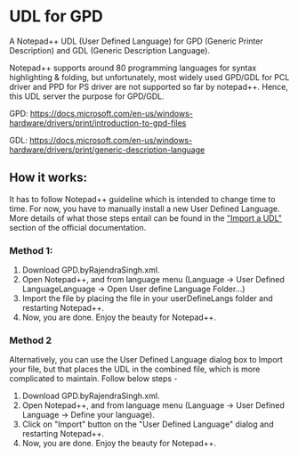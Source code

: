 # UDL for GPD
A Notepad++ UDL (User Defined Language) for GPD (Generic Printer Description) and GDL (Generic Description Language).

Notepad++ supports around 80 programming languages for syntax highlighting & folding, but unfortunately, most widely used GPD/GDL for PCL driver and PPD for PS driver are not supported so far by notepad++. Hence, this UDL server the purpose for GPD/GDL.

GPD: https://docs.microsoft.com/en-us/windows-hardware/drivers/print/introduction-to-gpd-files

GDL: https://docs.microsoft.com/en-us/windows-hardware/drivers/print/generic-description-language


## How it works:

It has to follow Notepad++ guideline which is intended to change time to time. For now, you have to manually install a new User Defined Language.
More details of what those steps entail can be found in the ["Import a UDL"](https://npp-user-manual.org/docs/user-defined-language-system/#import-a-udl) section of the official documentation.


### Method 1:
1. Download GPD.byRajendraSingh.xml.
2. Open Notepad++, and from language menu (Language -> User Defined LanguageLanguage -> Open User define Language Folder...)
3. Import the file by placing the file in your userDefineLangs folder and restarting Notepad++.
4. Now, you are done. Enjoy the beauty for Notepad++.

### Method 2
Alternatively, you can use the User Defined Language dialog box to Import your file, but that places the UDL in the combined file, which is more complicated to maintain. Follow below steps - 

1. Download GPD.byRajendraSingh.xml.
2. Open Notepad++, and from language menu (Language -> User Defined Language -> Define your language).
3. Click on "Import" button on the "User Defined Language" dialog and restarting Notepad++.
4. Now, you are done. Enjoy the beauty for Notepad++.
